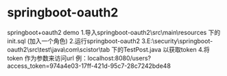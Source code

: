 # springboot-oauth2
springboot+oauth2 demo
1.导入springboot-oauth2\src\main\resources 下的init.sql (加入一个角色)
2.运行springboot-oauth2
3.E:\security\springboot-oauth2\src\test\java\com\scistor\tab 下的TestPost.java 以获取token
4.将token 作为参数来访问url 例：localhost:8080/users?access_token=974a4e03-17ff-421d-95c7-28c7242bde48
